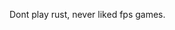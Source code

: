 Dont play rust, never liked fps games.

<!---
Xanathar13/Xanathar13 is a ✨ special ✨ repository because its `README.md` (this file) appears on your GitHub profile.
You can click the Preview link to take a look at your changes.
--->
